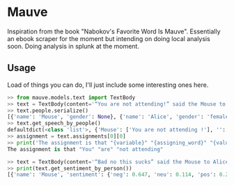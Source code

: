 # Mauve

Inspiration from the book "Nabokov's Favorite Word Is Mauve".
Essentially an ebook scraper for the moment but intending on doing local analysis soon. Doing analysis in splunk at the moment.

## Usage

Load of things you can do, I'll just include some interesting ones here.

```python
>> from mauve.models.text import TextBody
>> text = TextBody(content='“You are not attending!” said the Mouse to Alice severely. “What are you thinking of?”')
>> text.people.serialize()
[{'name': 'Mouse', 'gender': None}, {'name': 'Alice', 'gender': 'female'}]
>> text.get_speech_by_people()
defaultdict(<class 'list'>, {'Mouse': ['You are not attending !'], '': ['What are you thinking of ?']})
>> assignment = text.assignments[0][0]
>> print('The assignment is that "{variable}" "{assigning_word}" "{value}"'.format(variable=assignment[0].text, assigning_word=assignment[1].text, value=assignment[2].text))
The assignment is that "You" "are" "not attending"

>> text = TextBody(content='“Bad no this sucks” said the Mouse to Alice. Alice replied, “Happy Love”')
>> print(text.get_sentiment_by_person())
[{'name': 'Mouse', 'sentiment': {'neg': 0.647, 'neu': 0.114, 'pos': 0.24, 'compound': -0.5559}}, {'name': 'Alice', 'sentiment': {'neg': 0.0, 'neu': 0.0, 'pos': 1.0, 'compound': 0.836}}]
```
